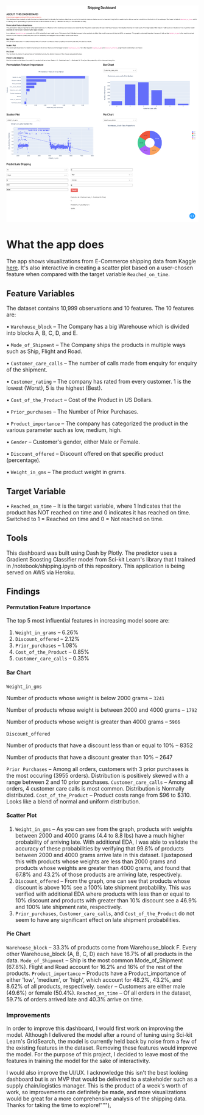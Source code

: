 ![Dashboard](./shipping_dashboard_image.png "Dashboard")

# What the app does
The app shows visualizations from E-Commerce shipping data from Kaggle
[here](https://www.kaggle.com/prachi13/customer-analytics). It's also
interactive in creating a scatter plot based on a user-chosen feature when
compared with the target variable `Reached_on_time`. 

## Feature Variables
The dataset contains 10,999 observations and 10 features. The 10 features are:

• `Warehouse_block` – The Company has a big Warehouse which is divided into blocks A, B, C, D, and E.

• `Mode_of_Shipment` – The Company ships the products in multiple ways such as Ship, Flight and Road.

• `Customer_care_calls` – The number of calls made from enquiry for enquiry of the shipment.

• `Customer_rating` – The company has rated from every customer. 1 is the lowest (Worst), 5 is the highest (Best).

• `Cost_of_the_Product` – Cost of the Product in US Dollars.

• `Prior_purchases` – The Number of Prior Purchases.

• `Product_importance` – The company has categorized the product in the various parameter such as low, medium, high.

• `Gender` – Customer's gender, either Male or Female.

• `Discount_offered` – Discount offered on that specific product (percentage).

• `Weight_in_gms` – The product weight in grams.

## Target Variable
• `Reached_on_time` – It is the target variable, where 1 Indicates that the product has NOT reached on time and 0 indicates it has reached on time. Switched to 1 = Reached on time and 0 = Not reached on time.

## Tools
This dashboard was built using Dash by Plotly. The predictor uses a Gradient Boosting Classifier model from Sci-kit Learn's library that I trained in /notebook/shipping.ipynb of this repository. This application is being served on AWS via Heroku.

## Findings
#### Permutation Feature Importance
The top 5 most influential features in increasing model score are:
 1. `Weight_in_grams` – 6.26%
 2. `Discount_offered` – 2.12%
 3. `Prior_purchases` – 1.08%
 4. `Cost_of_the_Product` – 0.85%
 5. `Customer_care_calls` – 0.35%

#### Bar Chart
`Weight_in_gms`

Number of products whose weight is below 2000 grams – `3241`

Number of products whose weight is between 2000 and 4000 grams – `1792`

Number of products whose weight is greater than 4000 grams – `5966`

`Discount_offered`

Number of products that have a discount less than or equal to 10% – 8352

Number of products that have a discount greater than 10% – 2647

`Prior Purchases` – Among all orders, customers with 3 prior purchases is the most occuring (3955 orders). Distribution is positively skewed with a range between 2 and 10 prior purchases.
`Customer_care_calls` – Among all orders, 4 customer care calls is most common. Distribution is Normally distributed.
`Cost_of_the_Product` – Product costs range from $96 to $310. Looks like a blend of normal and uniform distribution.

#### Scatter Plot
1. `Weight_in_gms` – As you can see from the graph, products with weights between 2000 and 4000 grams (4.4 to 8.8 lbs) have a much higher probability of arriving late. With additional EDA, I was able to validate the accuracy of these probabilities by verifying that 99.8% of products between 2000 and 4000 grams arrive late in this dataset. I juxtaposed this with products whose weights are less than 2000 grams and products whose weights are greater than 4000 grams, and found that 67.8% and 43.2% of those products are arriving late, respectively. 
2. `Discount_offered` – From the graph, one can see that products whose discount is above 10% see a 100% late shipment probability. This was verified with additional EDA where products with less than or equal to 10% discount and products with greater than 10% discount see a 46.9% and 100% late shipment rate, respectively.
3. `Prior_purchases`, `Customer_care_calls`, and `Cost_of_the_Product` do not seem to have any significant effect on late shipment probabilities.

#### Pie Chart
`Warehouse_block` – 33.3% of products come from Warehouse_block F. Every other Warehouse_block (A, B, C, D) each have 16.7% of all products in the data.
`Mode_of_Shipment` – Ship is the most common Mode_of_Shipment (67.8%). Flight and Road account for 16.2% and 16% of the rest of the products.
`Product_importance` – Products have a Product_importance of either 'low', 'medium', or 'high', which account for 48.2%, 43.2%, and 8.62% of all products, respectively.
`Gender` – Customers are either male (49.6%) or female (50.4%).
`Reached_on_time` – Of all orders in the dataset, 59.7% of orders arrived late and 40.3% arrive on time.

### Improvements
In order to improve this dashboard, I would first work on improving the model. Although I delivered the model after a round of tuning using Sci-kit Learn's GridSearch, the model is currently held back by noise from a few of the existing features in the dataset. Removing these features would improve the model. For the purpose of this project, I decided to leave most of the features in training the model for the sake of interactivity. 

I would also improve the UI/UX. I acknowledge this isn't the best looking dashboard but is an MVP that would be delivered to a stakeholder such as a supply chain/logistics manager. This is the product of a week's worth of work, so improvements can definitely be made, and more visualizations would be great for a more comprehensive analysis of the shipping data. Thanks for taking the time to explore!"""),
